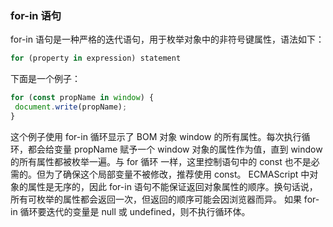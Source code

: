 ### for-in 语句
for-in 语句是一种严格的迭代语句，用于枚举对象中的非符号键属性，语法如下：
```js
for (property in expression) statement 
```
下面是一个例子：
```js
for (const propName in window) { 
 document.write(propName); 
} 
```
这个例子使用 for-in 循环显示了 BOM 对象 window 的所有属性。每次执行循环，都会给变量
propName 赋予一个 window 对象的属性作为值，直到 window 的所有属性都被枚举一遍。与 for 循环
一样，这里控制语句中的 const 也不是必需的。但为了确保这个局部变量不被修改，推荐使用 const。
ECMAScript 中对象的属性是无序的，因此 for-in 语句不能保证返回对象属性的顺序。换句话说，所有可枚举的属性都会返回一次，但返回的顺序可能会因浏览器而异。
如果 for-in 循环要迭代的变量是 null 或 undefined，则不执行循环体。